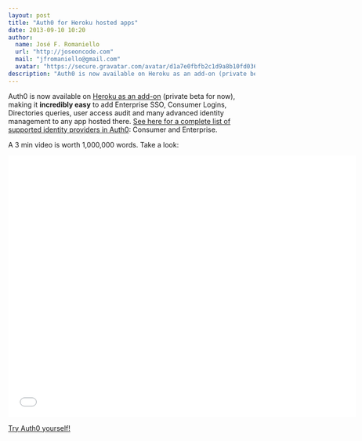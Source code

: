```yaml
---
layout: post
title: "Auth0 for Heroku hosted apps"
date: 2013-09-10 10:20
author:
  name: José F. Romaniello
  url: "http://joseoncode.com"
  mail: "jfromaniello@gmail.com"
  avatar: "https://secure.gravatar.com/avatar/d1a7e0fbfb2c1d9a8b10fd03648da78f.png"
description: "Auth0 is now available on Heroku as an add-on (private beta for now), making it incredibly easy to add Enterprise SSO, Consumer Logins, Directories queries"
---
```



Auth0 is now available on [Heroku as an add-on](https://addons.heroku.com/auth0) (private beta for now), making it __incredibly easy__ to add Enterprise SSO, Consumer Logins, Directories queries, user access audit and many advanced identity management to any app hosted there. [See here for a complete list of supported identity providers in Auth0](http://docs.auth0.com/identityproviders): Consumer and Enterprise.

A 3 min video is worth 1,000,000 words. Take a look:

<!-- more -->

<iframe width="710" height="533" src="//www.youtube.com/embed/Q0MVRgC-ptg?rel=0&vq=hd1080" frameborder="0" allowfullscreen></iframe>

[Try Auth0 yourself!](https://auth0.com)